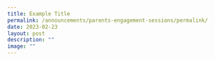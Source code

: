 ```yaml
---
title: Example Title
permalink: /announcements/parents-engagement-sessions/permalink/
date: 2023-02-23
layout: post
description: ""
image: ""
---
```

